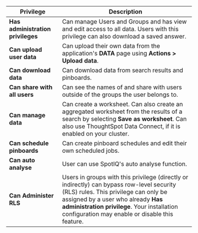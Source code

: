 <table>
  <thead>
    <tr>
      <th>Privilege</th>
      <th>Description</th>
    </tr>
  </thead>
  <tbody>
    <tr>
      <td><strong>Has administration privileges</strong></td>
      <td>Can manage Users and Groups and has view and edit access to all data. Users with this privilege can also download a saved answer. </td>
    </tr>
    <tr>
      <td><strong>Can upload user data</strong></td>
      <td>Can upload their own data from the application's <strong>DATA</strong> page using <strong>Actions > Upload data</strong>.</td>
    </tr>
    <tr>
      <td><strong>Can download data</strong></td>
      <td>Can download data from search results and pinboards.</td>
    </tr>
    <tr>
      <td><strong>Can share with all users</strong></td>
      <td>Can see the names of and share with users outside of the groups the user belongs to.</td>
    </tr>
    <tr>
      <td><strong>Can manage data</strong></td>
      <td>Can create a worksheet. Can also create an aggregated worksheet from the results of a search by selecting <strong>Save as worksheet</strong>. Can also use ThoughtSpot Data Connect, if it is enabled on your cluster.</td>
    </tr>
    <tr>
      <td><strong>Can schedule pinboards</strong></td>
      <td>Can create pinboard schedules and edit their own scheduled jobs.</td>
    </tr>
    <tr>
      <td><strong>Can auto analyse</strong></td>
      <td>User can use SpotIQ's auto analyse function.</td>
    </tr>
    <tr>
      <td><strong>Can Administer RLS</strong></td>
      <td>Users in groups with this privilege (directly or indirectly) can bypass row-level security (RLS) rules. This privilege can only be assigned by a user who already <b>Has administration privilege</b>. Your installation configuration may enable or disable this feature.</td>
    </tr>
  </tbody>
</table>
